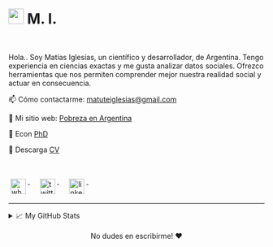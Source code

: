 
<!--
**matuteiglesias/matuteiglesias** is a ✨ _special_ ✨ repository because its `README.md` (this file) appears on your GitHub profile.

Here are some ideas to get you started:

- 🔭 I’m currently working on ...
- 🌱 I’m currently learning ...
- 👯 I’m looking to collaborate on ...
- 🤔 I’m looking for help with ...
- 💬 Ask me about ...
- 📫 How to reach me: ...
- 😄 Pronouns: ...
- ⚡ Fun fact: ...
-->

<h1><img src="https://emojis.slackmojis.com/emojis/images/1531849430/4246/blob-sunglasses.gif?1531849430" width="30"/> M. I.</h1>



<br>

Hola.. Soy Matías Iglesias, un científico y desarrollador, de Argentina. Tengo experiencia en ciencias exactas y me gusta analizar datos sociales. Ofrezco herramientas que nos permiten comprender mejor nuestra realidad social y actuar en consecuencia.


📫 Cómo contactarme: <a href="mailto:matuteiglesias@gmail.com">matuteiglesias@gmail.com</a>

🔗 Mi sitio web: <a href="http://matuteiglesias.link/Mapas/">Pobreza en Argentina</a>

💬 Econ <a href="http://matuteiglesias.link/dice/docs/Tesi_di_laurea_Pisa_Iglesias.pdf">PhD</a>

📄 Descarga <a href="http://www.matuteiglesias.link/CV_2023-2.pdf">CV</a>


<br>
<!-- <img align="right" height="250" width="400" alt="GIF" src="https://miro.medium.com/max/1360/1*IRGHmiGsa16stedQvIaZfw.gif" /> -->
<!-- <img align="right" alt="GIF" src="https://media.giphy.com/media/3ohzdKvLT1DxFxhZAI/giphy.gif" /> -->


<!-- 
<br>
<p align="left"> <img src="https://komarev.com/ghpvc/?username=matuteiglesias" alt="matuteiglesias" /> </p>
</br>
 -->


<p align="left">
    <a href="https://api.whatsapp.com/send?phone=5491158893867" target="_blank">
    <img src="https://cdn3.iconfinder.com/data/icons/social-media-black-white-2/512/BW_Whatsapp_glyph_svg-512.png" alt="whatsapp" height="30" style="vertical-align:top; margin:4px">
  </a>&nbsp;&nbsp;&nbsp;
  <a href="https://twitter.com/matuteiglesias" target="_blank">
    <img src="https://cdn3.iconfinder.com/data/icons/social-media-black-white-2/512/BW_Twitter_glyph_svg-512.png" alt="twitter" height="30" style="vertical-align:top; margin:4px">
  </a>&nbsp;&nbsp;&nbsp;
  <a href="https://www.linkedin.com/in/matiasiglesias/" target="_blank">
    <img src="https://cdn3.iconfinder.com/data/icons/social-media-black-white-2/512/BW_Linkedin_glyph_svg-512.png" alt="linkedin" height="30" style="vertical-align:top; margin:4px">
  </a>&nbsp;&nbsp;&nbsp;
</p>


<hr>
<details>
<summary>📈 My GitHub Stats</summary>
<p align="center"> <img src="https://github-readme-stats.vercel.app/api?username=matuteiglesias&show_icons=true&theme=gotham" alt="matuteiglesias" />
</details>
</br>
<!--
<a href="https://github.com/matuteiglesias/economia.gob.ar-datos" target="_blank">
  <img align="center" src="https://github-readme-stats.vercel.app/api/pin/?username=matuteiglesias&repo=economia.gob.ar-datos&theme=dracula" />
</a>
<a href="https://github.com/matuteiglesias/IPC-Argentina" target="_blank">
 <img align="center" src="https://github-readme-stats.vercel.app/api/pin/?username=matuteiglesias&repo=IPC-Argentina&theme=dracula" />
</a>
 -->
<div align="center">
No dudes en escribirme! ❤️
</div>
